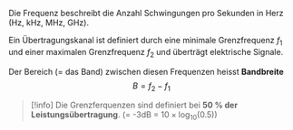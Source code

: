 Die Frequenz beschreibt die Anzahl Schwingungen pro Sekunden in Herz (Hz, kHz, MHz, GHz).

Ein Übertragungskanal ist definiert durch eine minimale Grenzfrequenz $f_{1}$ und einer maximalen Grenzfrequenz $f_{2}$ und überträgt elektrische Signale.

Der Bereich (= das Band) zwischen diesen Frequenzen heisst **Bandbreite**
$$
B = f_{2} -f_{1}
$$
>[!info]
>Die Grenzferquenzen sind definiert bei **50 % der Leistungsübertragung**. (= -3dB = $10\times \log_{10}(0.5)$)
>

